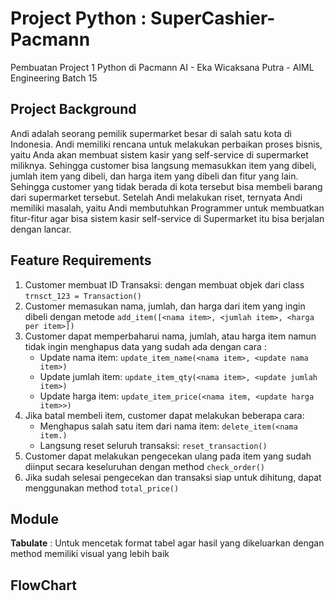 # Project Python : SuperCashier-Pacmann
Pembuatan Project 1 Python di Pacmann AI - Eka Wicaksana Putra - AIML Engineering Batch 15

## Project Background
Andi adalah seorang pemilik supermarket besar di salah satu kota di Indonesia. Andi memiliki
rencana untuk melakukan perbaikan proses bisnis, yaitu Anda akan membuat sistem kasir yang
self-service di supermarket miliknya. Sehingga customer bisa langsung memasukkan item yang
dibeli, jumlah item yang dibeli, dan harga item yang dibeli dan fitur yang lain.
Sehingga customer yang tidak berada di kota tersebut bisa membeli barang dari supermarket
tersebut. Setelah Andi melakukan riset, ternyata Andi memiliki masalah, yaitu Andi membutuhkan
Programmer untuk membuatkan fitur-fitur agar bisa sistem kasir self-service di Supermarket itu
bisa berjalan dengan lancar.

## Feature Requirements
1. Customer membuat ID Transaksi: dengan membuat objek dari class `trnsct_123 = Transaction()`
2. Customer memasukan nama, jumlah, dan harga dari item yang ingin dibeli dengan metode `add_item([<nama item>, <jumlah item>, <harga per item>])`
3. Customer dapat memperbaharui nama, jumlah, atau harga item namun tidak ingin menghapus data yang sudah ada dengan cara :
   - Update nama item: `update_item_name(<nama item>, <update nama item>)`
   - Update jumlah item: `update_item_qty(<nama item>, <update jumlah item>)`
   - Update harga item: `update_item_price(<nama item, <update harga item>>)`
4. Jika batal membeli item, customer dapat melakukan beberapa cara:
   - Menghapus salah satu item dari nama item: `delete_item(<nama item.)`
   - Langsung reset seluruh transaksi: `reset_transaction()`
5. Customer dapat melakukan pengecekan ulang pada item yang sudah diinput secara keseluruhan dengan method `check_order()`
6. Jika sudah selesai pengecekan dan transaksi siap untuk dihitung, dapat menggunakan method `total_price()`

## Module
**Tabulate** : Untuk mencetak format tabel agar hasil yang dikeluarkan dengan method memiliki visual yang lebih baik

## FlowChart


## 
